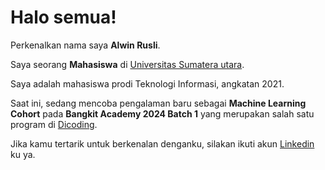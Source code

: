 # Halo semua! 

Perkenalkan nama saya **Alwin Rusli**.<br>

Saya seorang **Mahasiswa** di [Universitas Sumatera utara](https://www.usu.ad.id/).<br>

Saya adalah mahasiswa prodi Teknologi Informasi, angkatan 2021.<br>

Saat ini, sedang mencoba pengalaman baru sebagai **Machine Learning Cohort** pada **Bangkit Academy 2024 Batch 1** yang merupakan salah satu program di [Dicoding](https://www.dicoding.com/).<br>

Jika kamu tertarik untuk berkenalan denganku, silakan ikuti akun [Linkedin](https://www.linkedin.com/in/alwinrusli/) ku ya.
